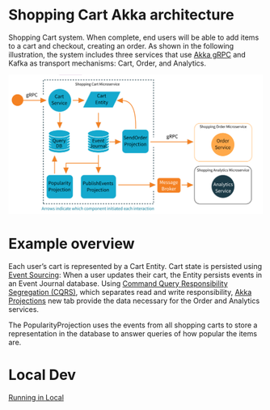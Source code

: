 # Shopping Cart Akka architecture #

Shopping Cart system. When complete, end users will be able to add items to a cart and checkout, creating an order. As shown in the following illustration, the system includes three services that use [Akka gRPC](https://developer.lightbend.com/docs/akka-platform-guide/concepts/akka-grpc.html) and Kafka as transport mechanisms: Cart, Order, and Analytics.

![System](../TechDocs/assets/Screenshot%202022-05-25%20at%2010.30.09.png)

# Example overview #
Each user’s cart is represented by a Cart Entity. Cart state is persisted using [Event Sourcing](https://developer.lightbend.com/docs/akka-platform-guide/concepts/event-sourcing.html): When a user updates their cart, the Entity persists events in an Event Journal database. Using [Command Query Responsibility Segregation (CQRS)](https://developer.lightbend.com/docs/akka-platform-guide/concepts/cqrs.html), which separates read and write responsibility, [Akka Projections](https://doc.akka.io/docs/akka-projection/current/?_ga=2.5168560.22567982.1653492027-1846188539.1653492027) new tab provide the data necessary for the Order and Analytics services.

The PopularityProjection uses the events from all shopping carts to store a representation in the database to answer queries of how popular the items are.

# Local Dev #
[Running in Local](https://developer.lightbend.com/docs/akka-platform-guide/microservices-tutorial/template.html)